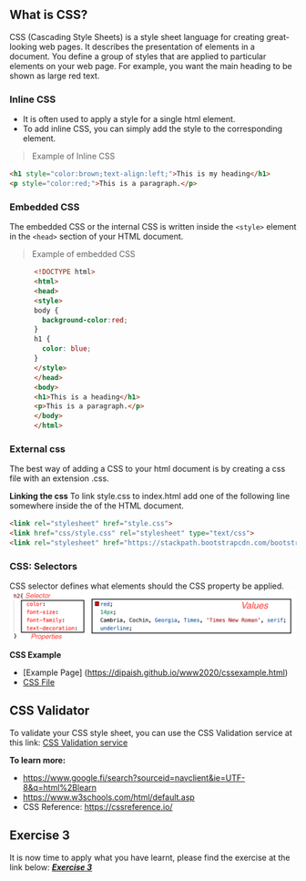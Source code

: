 ## What is CSS?
CSS (Cascading Style Sheets) is a style sheet language for creating great-looking web pages. It describes the presentation of elements in a document. You define a group of styles that are applied to particular elements on your web page. For example, you want the main heading to be shown as large red text.

### Inline CSS
- It is often used to apply a style for a single html element.
- To add inline CSS, you can simply add the style to the corresponding element.

> Example of Inline CSS

```html
<h1 style="color:brown;text-align:left;">This is my heading</h1> 
<p style="color:red;">This is a paragraph.</p>
``` 
### Embedded CSS
The embedded CSS or the internal CSS is written inside the ```<style>``` element in the ```<head>``` section of your HTML document.

> Example of embedded CSS

```html
      <!DOCTYPE html>
      <html>
      <head>
      <style>
      body {
        background-color:red;
      }
      h1 {
        color: blue;
      }
      </style>
      </head>
      <body>
      <h1>This is a heading</h1>
      <p>This is a paragraph.</p>
      </body>
      </html>
```
### External css
The best way of adding a CSS to your html document is by creating a css file with an extension .css.

**Linking the css**
To link style.css to index.html add one of the following line somewhere inside the <head> of the HTML document.

```html
<link rel="stylesheet" href="style.css">
<link href="css/style.css" rel="stylesheet" type="text/css">
<link rel="stylesheet" href="https://stackpath.bootstrapcdn.com/bootstrap/4.4.1/css/bootstrap.min.css">
```
### CSS: Selectors
CSS selector defines what elements should the CSS property be applied.
![HTML Element](assets/images/cssselector.png)


**CSS Example**
- [Example Page] (https://dipaish.github.io/www2020/cssexample.html)
- [CSS File](https://raw.githubusercontent.com/dipaish/www2020/master/docs/css/learncss.css) 

## CSS Validator
To validate your CSS style sheet, you can use the CSS Validation service at this link: [CSS Validation service](https://jigsaw.w3.org/css-validator/)

**To learn more:**
- https://www.google.fi/search?sourceid=navclient&ie=UTF-8&q=html%2Blearn
- https://www.w3schools.com/html/default.asp
- CSS Reference: https://cssreference.io/

## Exercise 3
It is now time to apply what you have learnt, please find the exercise at the link below: 
***[Exercise 3](https://docs.google.com/document/d/e/2PACX-1vRWhn2itEQ-aSwJz10PMxaqrqBffQUuqOIaAkJ4iZNE02vnx9TyfSppX3SudUw1XA/pub)***